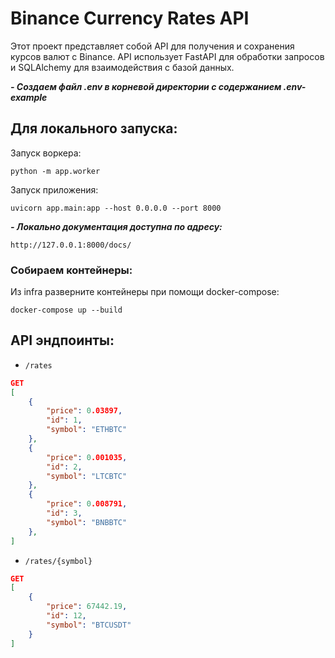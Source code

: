 # Binance Currency Rates API
Этот проект представляет собой API для получения и сохранения курсов валют с Binance. API использует FastAPI для обработки запросов и SQLAlchemy для взаимодействия с базой данных.

***- Создаем файл .env в корневой директории с содержанием .env-example***

## Для локального запуска:
Запуск воркера: 
```
python -m app.worker
```
Запуск приложения: 
```
uvicorn app.main:app --host 0.0.0.0 --port 8000
```

***- Локально документация доступна по адресу:***
```
http://127.0.0.1:8000/docs/
```

### Собираем контейнеры:

Из infra разверните контейнеры при помощи docker-compose:
```
docker-compose up --build
```
## API эндпоинты:
* ```/rates```
``` json
GET
[
    {
        "price": 0.03897,
        "id": 1,
        "symbol": "ETHBTC"
    },
    {
        "price": 0.001035,
        "id": 2,
        "symbol": "LTCBTC"
    },
    {
        "price": 0.008791,
        "id": 3,
        "symbol": "BNBBTC"
    },
]
```
* ```/rates/{symbol}```
``` json
GET
[
    {
        "price": 67442.19,
        "id": 12,
        "symbol": "BTCUSDT"
    }
]
```
